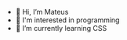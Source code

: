 - 👋 Hi, I’m Mateus
- 👀 I'm interested in programming
- 🌱 I’m currently learning CSS

<!---
henriquematias015/henriquematias015 is a ✨ special ✨ repository because its `README.md` (this file) appears on your GitHub profile.
You can click the Preview link to take a look at your changes.
--->
